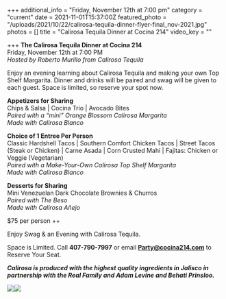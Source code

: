 +++
additional_info = "Friday, November 12th at 7:00 pm"
category = "current"
date = 2021-11-01T15:37:00Z
featured_photo = "/uploads/2021/10/22/calirosa-tequila-dinner-flyer-final_nov-2021.jpg"
photos = []
title = "Calirosa Tequila Dinner at Cocina 214"
video_key = ""

+++
**The Calirosa Tequila Dinner at Cocina 214**  
Friday, November 12th at 7:00 PM  
_Hosted by Roberto Murillo from Calirosa Tequila_

Enjoy an evening learning about Calirosa Tequila and making your own Top Shelf Margarita. Dinner and drinks will be paired and swag will be given to each guest. Space is limited, so reserve your spot now.

**Appetizers for Sharing**  
Chips & Salsa | Cocina Trio | Avocado Bites  
_Paired with a “mini” Orange Blossom Calirosa Margarita  
Made with Calirosa Blanco_

**Choice of 1 Entree Per Person**  
Classic Hardshell Tacos | Southern Comfort Chicken Tacos | Street Tacos (Steak or Chicken) | Carne Asada | Corn Crusted Mahi | Fajitas: Chicken or Veggie (Vegetarian)  
_Paired with a Make-Your-Own Calirosa Top Shelf Margarita  
Made with Calirosa Blanco_

**Desserts for Sharing**  
Mini Venezuelan Dark Chocolate Brownies & Churros  
_Paired with The Beso  
Made with Calirosa Añejo_

$75 per person ++

Enjoy Swag & an Evening with Calirosa Tequila.

Space is Limited. Call **407-790-7997** or email **Party@cocina214.com** to Reserve Your Seat.

**_Calirosa is produced with the highest quality ingredients in Jalisco in partnership with the Real Family and Adam Levine and Behati Prinsloo._**

![](/uploads/2021/10/22/calirosa-tequila-dinner-flyer-final_nov-2021.jpg)![](/uploads/2021/10/27/calirosa-info.jpg)